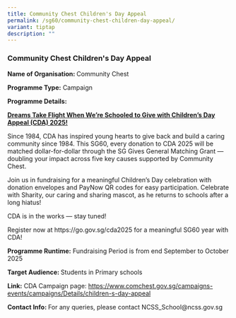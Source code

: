```yaml
---
title: Community Chest Children's Day Appeal
permalink: /sg60/community-chest-children-day-appeal/
variant: tiptap
description: ""
---
```

<h3>Community Chest Children's Day Appeal</h3>
<p><strong>Name of Organisation: </strong>Community Chest</p>
<p><strong>Programme Type:</strong> Campaign</p>
<p><strong>Programme Details:</strong>
</p>
<p><strong><u>Dreams Take Flight When We’re Schooled to Give with Children’s Day Appeal (CDA) 2025!</u></strong>
</p>
<p>Since 1984, CDA has inspired young hearts to give back and build a caring
community since 1984. This SG60, every donation to CDA 2025 will be matched
dollar-for-dollar through the SG Gives General Matching Grant — doubling
your impact across five key causes supported by Community Chest.</p>
<p>Join us in fundraising for a meaningful Children’s Day celebration with
donation envelopes and PayNow QR codes for easy participation. Celebrate
with Sharity, our caring and sharing mascot, as he returns to schools after
a long hiatus!</p>
<p>CDA is in the works — stay tuned!</p>
<p>Register now at <a rel="noopener noreferrer nofollow" target="_blank">https://go.gov.sg/cda2025</a> for
a meaningful SG60 year with CDA!</p>
<p><strong>Programme Runtime:</strong> Fundraising Period is from end September
to October 2025</p>
<p><strong>Target Audience: </strong>Students in Primary schools</p>
<p><strong>Link:</strong> CDA Campaign page: <a href="https://www.comchest.gov.sg/campaigns-events/campaigns/Details/children-s-day-appeal" rel="noopener noreferrer nofollow" target="_blank">https://www.comchest.gov.sg/campaigns-events/campaigns/Details/children-s-day-appeal</a>
</p>
<p><strong>Contact Info: </strong>For any queries, please contact <a rel="noopener noreferrer nofollow" target="_blank">NCSS_School@ncss.gov.sg</a>
</p>
<p></p>